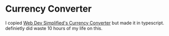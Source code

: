 # Currency Converter

I copied [Web Dev Simplified's Currency Converter](https://www.youtube.com/watch?v=XN5elYWiSuw "Build A Currency Converter In React") but made it in typescript.
definietly did waste 10 hours of my life on this.
